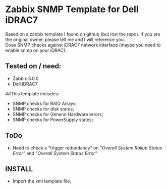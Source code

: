 # Zabbix SNMP Template for Dell iDRAC7

Based on a zabbix template I found on github (but lost the repo). If you are the original owner, please tell me and I will reference you. <br>
Does SNMP checks against iDRAC7 network interface (maybe you need to enable snmp on your iDRAC).

## Tested on / need:
* Zabbix 3.0.0
* Dell iDRAC7

##This template includes:
* SNMP checks for RAID Arrays;
* SNMP checks for disk states;
* SNMP checks for General Hardware errors;
* SNMP checks for PowerSupply states;

## ToDo
* Need to check a "trigger redundancy" on *"Overall System Rollup Status Error"* and *"Overall System Status Error"*

## INSTALL
* Import the xml template file;
